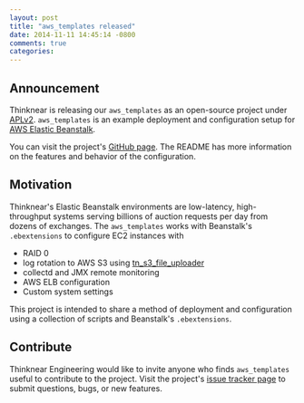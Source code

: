 ```yaml
---
layout: post
title: "aws_templates released"
date: 2014-11-11 14:45:14 -0800
comments: true
categories: 
---
```


## Announcement
Thinknear is releasing our `aws_templates` as an open-source project under [APLv2](http://www.apache.org/licenses/LICENSE-2.0.html).
`aws_templates` is an example deployment and configuration setup for [AWS Elastic Beanstalk](http://aws.amazon.com/elasticbeanstalk/).

You can visit the project's [GitHub page](https://github.com/ThinkNear/aws_templates). The README has more information on the features and behavior of the configuration.

## Motivation
Thinknear's Elastic Beanstalk environments are low-latency, high-throughput systems serving billions of auction requests per day from dozens of exchanges.
The `aws_templates` works with Beanstalk's `.ebextensions` to configure EC2 instances with

* RAID 0 
* log rotation to AWS S3 using [tn_s3_file_uploader](https://github.com/ThinkNear/tn_s3_file_uploader)
* collectd and JMX remote monitoring
* AWS ELB configuration
* Custom system settings

This project is intended to share a method of deployment and configuration using a collection of scripts and Beanstalk's `.ebextensions`. 

## Contribute
Thinknear Engineering would like to invite anyone who finds `aws_templates` useful to contribute to the project. Visit the project's [issue tracker page](https://github.com/ThinkNear/aws_templates/issues) to submit questions, bugs, or new features.